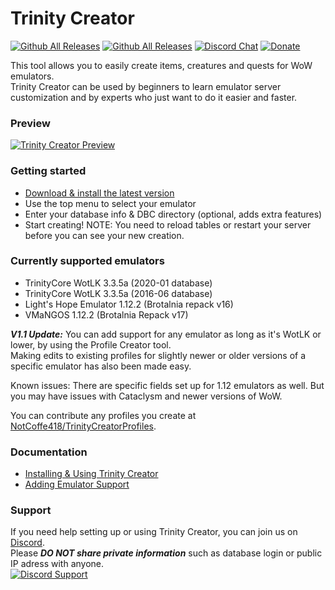 # Trinity Creator #
[![Github All Releases](https://img.shields.io/github/v/release/notcoffee418/trinitycreator?include_prereleases)](https://github.com/NotCoffee418/TrinityCreator/releases)
[![Github All Releases](https://img.shields.io/github/downloads/notcoffee418/trinitycreator/total.svg?style=flat)](https://github.com/NotCoffee418/TrinityCreator/releases)
[![Discord Chat](https://img.shields.io/discord/717556942071005305.svg)](https://discord.gg/gUXwShK)
[![Donate](https://img.shields.io/liberapay/patrons/NotCoffee418.svg?logo=liberapay)](https://liberapay.com/NotCoffee418/donate)

This tool allows you to easily create items, creatures and quests for WoW emulators.  
Trinity Creator can be used by beginners to learn emulator server customization and by experts who just want to do it easier and faster.

### Preview ###
[![Trinity Creator Preview](https://user-images.githubusercontent.com/9306304/83597121-c21ab980-a566-11ea-980b-0163f1dd7518.png "Item Creator")](https://user-images.githubusercontent.com/9306304/83596693-921ee680-a565-11ea-87c2-9d975710b577.png)

### Getting started ###
* [Download & install the latest version](https://github.com/Nadromar/TrinityCreator/blob/master/TrinityCreatorSetup/bin/Release/TrinityCreatorSetup.msi?raw=true)
* Use the top menu to select your emulator
* Enter your database info & DBC directory (optional, adds extra features)
* Start creating!
NOTE: You need to reload tables or restart your server before you can see your new creation.

### Currently supported emulators ###
* TrinityCore WotLK 3.3.5a (2020-01 database)
* TrinityCore WotLK 3.3.5a (2016-06 database)
* Light's Hope Emulator 1.12.2 (Brotalnia repack v16)
* VMaNGOS 1.12.2 (Brotalnia Repack v17)

***V1.1 Update:*** You can add support for any emulator as long as it's WotLK or lower, by using the Profile Creator tool.  
Making edits to existing profiles for slightly newer or older versions of a specific emulator has also been made easy.

Known issues: There are specific fields set up for 1.12 emulators as well. But you may have issues with Cataclysm and newer versions of WoW.

You can contribute any profiles you create at [NotCoffe418/TrinityCreatorProfiles](https://github.com/NotCoffee418/TrinityCreatorProfiles).

### Documentation ###
- [Installing & Using Trinity Creator](https://github.com/NotCoffee418/TrinityCreator/wiki/Installing-&-Using-Trinity-Creator)
- [Adding Emulator Support](https://github.com/NotCoffee418/TrinityCreator/wiki/Adding-Emulator-Support)

### Support ###
If you need help setting up or using Trinity Creator, you can join us on [Discord](https://discord.gg/gUXwShK).  
Please ***DO NOT share private information*** such as database login or public IP adress with anyone.  
[![Discord Support](https://img.shields.io/discord/717556942071005305.svg)](https://discord.gg/gUXwShK) 
